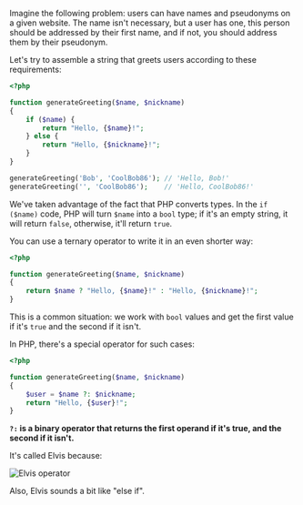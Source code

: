 
Imagine the following problem: users can have names and pseudonyms on a given website. The name isn't necessary, but a user has one, this person should be addressed by their first name, and if not, you should address them by their pseudonym.

Let's try to assemble a string that greets users according to these requirements:

```php
<?php

function generateGreeting($name, $nickname)
{
    if ($name) {
        return "Hello, {$name}!";
    } else {
        return "Hello, {$nickname}!";
    }
}

generateGreeting('Bob', 'CoolBob86'); // 'Hello, Bob!'
generateGreeting('', 'CoolBob86');    // 'Hello, CoolBob86!'
```

We've taken advantage of the fact that PHP converts types. In the `if ($name)` code, PHP will turn `$name` into a `bool` type; if it's an empty string, it will return `false`, otherwise, it'll return `true`.

You can use a ternary operator to write it in an even shorter way:

```php
<?php

function generateGreeting($name, $nickname)
{
    return $name ? "Hello, {$name}!" : "Hello, {$nickname}!";
}
```

This is a common situation: we work with `bool` values and get the first value if it's  `true` and the second if it isn't.

In PHP, there's a special operator for such cases:

```php
<?php

function generateGreeting($name, $nickname)
{
    $user = $name ?: $nickname;
    return "Hello, {$user}!";
}
```

**`?:` is a binary operator that returns the first operand if it's true, and the second if it isn't.**

It's called Elvis because:

![Elvis operator](https://i.imgur.com/eoLgBHN.png)

Also, Elvis sounds a bit like "else if".

